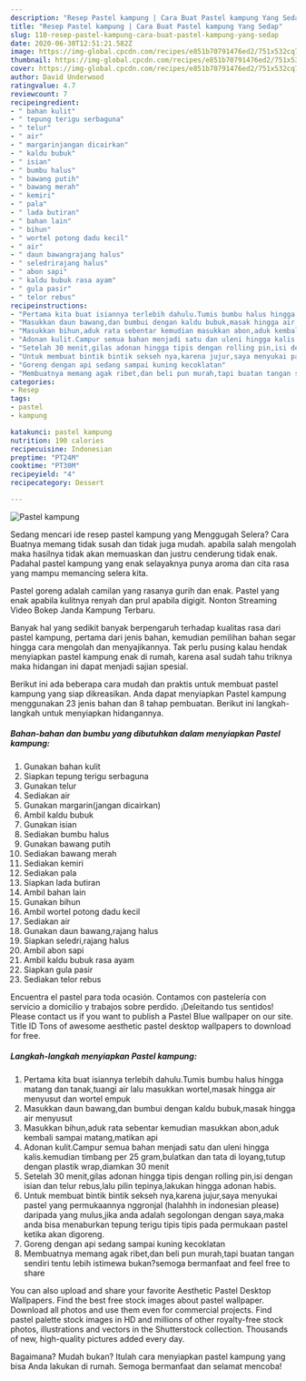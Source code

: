 ```yaml
---
description: "Resep Pastel kampung | Cara Buat Pastel kampung Yang Sedap"
title: "Resep Pastel kampung | Cara Buat Pastel kampung Yang Sedap"
slug: 110-resep-pastel-kampung-cara-buat-pastel-kampung-yang-sedap
date: 2020-06-30T12:51:21.582Z
image: https://img-global.cpcdn.com/recipes/e851b70791476ed2/751x532cq70/pastel-kampung-foto-resep-utama.jpg
thumbnail: https://img-global.cpcdn.com/recipes/e851b70791476ed2/751x532cq70/pastel-kampung-foto-resep-utama.jpg
cover: https://img-global.cpcdn.com/recipes/e851b70791476ed2/751x532cq70/pastel-kampung-foto-resep-utama.jpg
author: David Underwood
ratingvalue: 4.7
reviewcount: 7
recipeingredient:
- " bahan kulit"
- " tepung terigu serbaguna"
- " telur"
- " air"
- " margarinjangan dicairkan"
- " kaldu bubuk"
- " isian"
- " bumbu halus"
- " bawang putih"
- " bawang merah"
- " kemiri"
- " pala"
- " lada butiran"
- " bahan lain"
- " bihun"
- " wortel potong dadu kecil"
- " air"
- " daun bawangrajang halus"
- " seledrirajang halus"
- " abon sapi"
- " kaldu bubuk rasa ayam"
- " gula pasir"
- " telor rebus"
recipeinstructions:
- "Pertama kita buat isiannya terlebih dahulu.Tumis bumbu halus hingga matang dan tanak,tuangi air lalu masukkan wortel,masak hingga air menyusut dan wortel empuk"
- "Masukkan daun bawang,dan bumbui dengan kaldu bubuk,masak hingga air menyusut"
- "Masukkan bihun,aduk rata sebentar kemudian masukkan abon,aduk kembali sampai matang,matikan api"
- "Adonan kulit.Campur semua bahan menjadi satu dan uleni hingga kalis.kemudian timbang per 25 gram,bulatkan dan tata di loyang,tutup dengan plastik wrap,diamkan 30 menit"
- "Setelah 30 menit,gilas adonan hingga tipis dengan rolling pin,isi dengan isian dan telur rebus,lalu pilin tepinya,lakukan hingga adonan habis."
- "Untuk membuat bintik bintik sekseh nya,karena jujur,saya menyukai pastel yang permukaannya nggronjal (halahhh in indonesian please) daripada yang mulus,jika anda adalah segolongan dengan saya,maka anda bisa menaburkan tepung terigu tipis tipis pada permukaan pastel ketika akan digoreng."
- "Goreng dengan api sedang sampai kuning kecoklatan"
- "Membuatnya memang agak ribet,dan beli pun murah,tapi buatan tangan sendiri tentu lebih istimewa bukan?semoga bermanfaat and feel free to share"
categories:
- Resep
tags:
- pastel
- kampung

katakunci: pastel kampung 
nutrition: 190 calories
recipecuisine: Indonesian
preptime: "PT24M"
cooktime: "PT30M"
recipeyield: "4"
recipecategory: Dessert

---
```



![Pastel kampung](https://img-global.cpcdn.com/recipes/e851b70791476ed2/751x532cq70/pastel-kampung-foto-resep-utama.jpg)

Sedang mencari ide resep pastel kampung yang Menggugah Selera? Cara Buatnya memang tidak susah dan tidak juga mudah. apabila salah mengolah maka hasilnya tidak akan memuaskan dan justru cenderung tidak enak. Padahal pastel kampung yang enak selayaknya punya aroma dan cita rasa yang mampu memancing selera kita.

Pastel goreng adalah camilan yang rasanya gurih dan enak. Pastel yang enak apabila kulitnya renyah dan prul apabila digigit. Nonton Streaming Video Bokep Janda Kampung Terbaru.

Banyak hal yang sedikit banyak berpengaruh terhadap kualitas rasa dari pastel kampung, pertama dari jenis bahan, kemudian pemilihan bahan segar hingga cara mengolah dan menyajikannya. Tak perlu pusing kalau hendak menyiapkan pastel kampung enak di rumah, karena asal sudah tahu triknya maka hidangan ini dapat menjadi sajian spesial.


Berikut ini ada beberapa cara mudah dan praktis untuk membuat pastel kampung yang siap dikreasikan. Anda dapat menyiapkan Pastel kampung menggunakan 23 jenis bahan dan 8 tahap pembuatan. Berikut ini langkah-langkah untuk menyiapkan hidangannya.

<!--inarticleads1-->

##### Bahan-bahan dan bumbu yang dibutuhkan dalam menyiapkan Pastel kampung:

1. Gunakan  bahan kulit
1. Siapkan  tepung terigu serbaguna
1. Gunakan  telur
1. Sediakan  air
1. Gunakan  margarin(jangan dicairkan)
1. Ambil  kaldu bubuk
1. Gunakan  isian
1. Sediakan  bumbu halus
1. Gunakan  bawang putih
1. Sediakan  bawang merah
1. Sediakan  kemiri
1. Sediakan  pala
1. Siapkan  lada butiran
1. Ambil  bahan lain
1. Gunakan  bihun
1. Ambil  wortel potong dadu kecil
1. Sediakan  air
1. Gunakan  daun bawang,rajang halus
1. Siapkan  seledri,rajang halus
1. Ambil  abon sapi
1. Ambil  kaldu bubuk rasa ayam
1. Siapkan  gula pasir
1. Sediakan  telor rebus


Encuentra el pastel para toda ocasión. Contamos con pastelería con servicio a domicilio y trabajos sobre perdido. ¡Deleitando tus sentidos! Please contact us if you want to publish a Pastel Blue wallpaper on our site. Title ID Tons of awesome aesthetic pastel desktop wallpapers to download for free. 

<!--inarticleads2-->

##### Langkah-langkah menyiapkan Pastel kampung:

1. Pertama kita buat isiannya terlebih dahulu.Tumis bumbu halus hingga matang dan tanak,tuangi air lalu masukkan wortel,masak hingga air menyusut dan wortel empuk
1. Masukkan daun bawang,dan bumbui dengan kaldu bubuk,masak hingga air menyusut
1. Masukkan bihun,aduk rata sebentar kemudian masukkan abon,aduk kembali sampai matang,matikan api
1. Adonan kulit.Campur semua bahan menjadi satu dan uleni hingga kalis.kemudian timbang per 25 gram,bulatkan dan tata di loyang,tutup dengan plastik wrap,diamkan 30 menit
1. Setelah 30 menit,gilas adonan hingga tipis dengan rolling pin,isi dengan isian dan telur rebus,lalu pilin tepinya,lakukan hingga adonan habis.
1. Untuk membuat bintik bintik sekseh nya,karena jujur,saya menyukai pastel yang permukaannya nggronjal (halahhh in indonesian please) daripada yang mulus,jika anda adalah segolongan dengan saya,maka anda bisa menaburkan tepung terigu tipis tipis pada permukaan pastel ketika akan digoreng.
1. Goreng dengan api sedang sampai kuning kecoklatan
1. Membuatnya memang agak ribet,dan beli pun murah,tapi buatan tangan sendiri tentu lebih istimewa bukan?semoga bermanfaat and feel free to share


You can also upload and share your favorite Aesthetic Pastel Desktop Wallpapers. Find the best free stock images about pastel wallpaper. Download all photos and use them even for commercial projects. Find pastel palette stock images in HD and millions of other royalty-free stock photos, illustrations and vectors in the Shutterstock collection. Thousands of new, high-quality pictures added every day. 

Bagaimana? Mudah bukan? Itulah cara menyiapkan pastel kampung yang bisa Anda lakukan di rumah. Semoga bermanfaat dan selamat mencoba!

